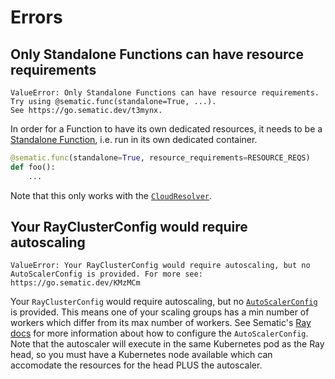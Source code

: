 # Errors

## Only Standalone Functions can have resource requirements

```
ValueError: Only Standalone Functions can have resource requirements.
Try using @sematic.func(standalone=True, ...).
See https://go.sematic.dev/t3mynx.
```

In order for a Function to have its own dedicated resources, it needs to be a
[Standalone Function](./glossary.md#standalone-inline-function), i.e. run in its
own dedicated container.

```python
@sematic.func(standalone=True, resource_requirements=RESOURCE_REQS)
def foo():
    ...
```

Note that this only works with the
[`CloudResolver`](./glossary.md#cloud-execution).

## Your RayClusterConfig would require autoscaling

```
ValueError: Your RayClusterConfig would require autoscaling, but no 
AutoScalerConfig is provided. For more see: https://go.sematic.dev/KMzMCm
```

Your `RayClusterConfig` would require autoscaling, but no [`AutoScalerConfig`](https://docs.sematic.dev/integrations/ray#autoscalerconfig) is
provided. This means one of your scaling groups has a min number of
workers which differ from its max number of workers. See Sematic's
[Ray docs](https://docs.sematic.dev/integrations/ray#autoscalerconfig)
for more information about how to configure the `AutoScalerConfig`.
Note that the autoscaler will execute in the same Kubernetes pod as
the Ray head, so you must have a Kubernetes node available which can
accomodate the resources for the head PLUS the autoscaler.
